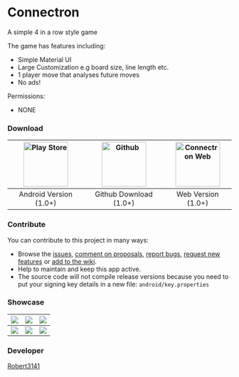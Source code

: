 # Connectron
A simple 4 in a row style game

The game has features including:
- Simple Material UI
- Large Customization e.g board size, line length etc.
- 1 player move that analyses future moves
- No ads!

Permissions:
- NONE

### Download
| [<img alt="Play Store" src="http://developer.android.com/images/brand/en_generic_rgb_wo_60.png" style="width:100px"/>](https://play.google.com/store/apps/details?id=uk.co.ariesfamily.connectron) |[<img alt="Github" src="https://github.githubassets.com/pinned-octocat.svg" style="width:100px"/>](https://github.com/Robert3141/Connectron/releases) | [<img alt="Connectron Web" src="https://robert3141.github.io/Connectron/ic_launcher-web.png" style="width:100px"/>](https://robert3141.github.io/Connectron/#/)
| :---: | :---: | :---: |
| Android Version (1.0+) | Github Download (1.0+) | Web Version (1.0+) |  

### Contribute
You can contribute to this project in many ways:
* Browse the [issues](https://github.com/Robert3141/Connectron/issues), [comment on proposals](https://github.com/Robert3141/Connectron/pulls), [report bugs](https://github.com/Robert3141/Connectron/issues/new?template=bug_report.md), [request new features](https://github.com/Robert3141/Connectron/issues/new?template=feature_request.md) or [add to the wiki](https://github.com/Robert3141/Connectron/wiki).
* Help to maintain and keep this app active.
* The source code will not compile release versions because you need to put your signing key details in a new file: ``android/key.properties``

### Showcase
| ![](https://lh3.googleusercontent.com/EtYtgBwYQyuf8ppcpsZlEtYE_9EWBJttvKvkQ5FmFDAoCLOqBnxga7R6DCyziA2GaTk1=w1366-h636) | ![](https://lh3.googleusercontent.com/VcrxzhBC0No0t33UuBiwAvoc2Aymx9_EtBN7bIjpqsG_Ve6fsNka2Qf01LGaOCU0a6Y=w1366-h636) | ![](https://lh3.googleusercontent.com/wxjXfrSu2r5C6ip3DVOCCSpKGN5gOxai26XwWuddN_ZW6fPEb--OfwjaH0a2gtSYvA=w1366-h636) |
| :---: | :---: | :---: |
| ![](https://lh3.googleusercontent.com/LJ0806dmsYnTf0LTS6gdPncikgl-tLJMUVzrACsmeeKDxMWOlTPygisdfBA0JMljEfQ=w1366-h636) | ![](https://lh3.googleusercontent.com/uXfpzX9VAuI-H_fJPjmOKLJJZBlglAS3wxT6vxI7Lz5sOQyZbik4buu8NK3ZGKZd_G0=w1366-h636) | ![](https://lh3.googleusercontent.com/8aLTYKDonIv_Zo-ovdnJTFZmbXcqKorxoR2Ymt5Ja_s-Tcl7-82sqYIG--YsgUzEXns=w1366-h636) |

### Developer
[Robert3141](https://github.com/Robert3141)
